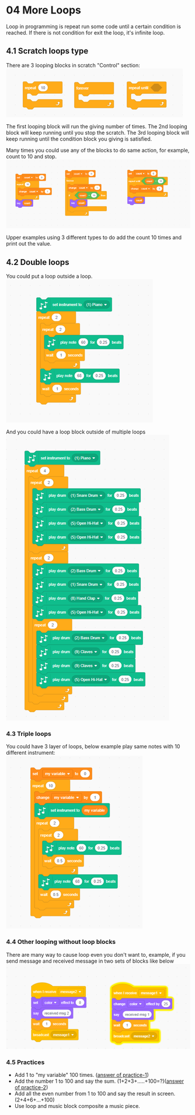 # 04 More Loops

Loop in programming is repeat run some code until a certain condition is reached.
If there is not condition for exit the loop, it's infinite loop.

## 4.1 Scratch loops type

There are 3 looping blocks in scratch "Control" section:
![scratchlooptypes](04.01_ScratchLoopTypes.png)

The first looping block will run the giving number of times.
The 2nd looping block will keep running until you stop the scratch.
The 3rd looping block will keep running until the condition block you giving is satisfied.

Many times you could use any of the blocks to do same action, for example, count to 10 and stop.
![scratchlooptypes](04.02_ScratchLoopTypes.png)

Upper examples using 3 different types to do add the count 10 times and print out the value.

## 4.2 Double loops

You could put a loop outside a loop.
![doubleloop](04.03.doubleLoop.png)

And you could have a loop block outside of multiple loops
![doubleloop2](04.04.doubleloop2.png)

### 4.3 Triple loops

You could have 3 layer of loops,  below example play same notes with 10 different instrument:
![tripleloops](04.05.TribleLoop.png)

### 4.4 Other looping without loop blocks

There are many way to cause loop even you don't want to, example, if you send message and received message in two sets of blocks like below
![message loop](04.06-otherLoops.png)

### 4.5  Practices

- Add 1 to  "my variable" 100 times. ([answer of practice-1](./04.07-practice-1.png))
- Add the number 1 to 100 and say the sum. (1+2+3+.....+100=?)([answer of practice-2](04.08-practice-2.png))
- Add all the even number from 1 to 100 and say the result in screen. (2+4+6+...+100)
- Use loop and music block composite a music piece.
  